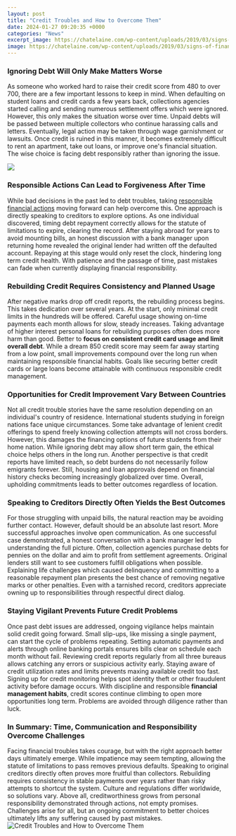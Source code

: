```yaml
---
layout: post
title: "Credit Troubles and How to Overcome Them"
date: 2024-01-27 09:20:35 +0000
categories: "News"
excerpt_image: https://chatelaine.com/wp-content/uploads/2019/03/signs-of-financial-trouble-e1553617632462-810x608-1553617652.jpg
image: https://chatelaine.com/wp-content/uploads/2019/03/signs-of-financial-trouble-e1553617632462-810x608-1553617652.jpg
---
```


### Ignoring Debt Will Only Make Matters Worse
As someone who worked hard to raise their credit score from 480 to over 700, there are a few important lessons to keep in mind. When defaulting on student loans and credit cards a few years back, collections agencies started calling and sending numerous settlement offers which were ignored. However, this only makes the situation worse over time. Unpaid debts will be passed between multiple collectors who continue harassing calls and letters. Eventually, legal action may be taken through wage garnishment or lawsuits. Once credit is ruined in this manner, it becomes extremely difficult to rent an apartment, take out loans, or improve one's financial situation. The wise choice is facing debt responsibly rather than ignoring the issue.

![](https://coachesconsole.com/v3/uploads/userfiles/20700/money-mindfulness-cover_ff1e59fd80bb2.jpg)
### Responsible Actions Can Lead to Forgiveness After Time
While bad decisions in the past led to debt troubles, taking [responsible financial actions](https://fistore.mysenprints.com/collection/agrawal) moving forward can help overcome this. One approach is directly speaking to creditors to explore options. As one individual discovered, timing debt repayment correctly allows for the statute of limitations to expire, clearing the record. After staying abroad for years to avoid mounting bills, an honest discussion with a bank manager upon returning home revealed the original lender had written off the defaulted account. Repaying at this stage would only reset the clock, hindering long term credit health. With patience and the passage of time, past mistakes can fade when currently displaying financial responsibility. 
### Rebuilding Credit Requires Consistency and Planned Usage
After negative marks drop off credit reports, the rebuilding process begins. This takes dedication over several years. At the start, only minimal credit limits in the hundreds will be offered. Careful usage showing on-time payments each month allows for slow, steady increases. Taking advantage of higher interest personal loans for rebuilding purposes often does more harm than good. Better to **focus on consistent credit card usage and limit overall debt**. While a dream 850 credit score may seem far away starting from a low point, small improvements compound over the long run when maintaining responsible financial habits. Goals like securing better credit cards or large loans become attainable with continuous responsible credit management.
### Opportunities for Credit Improvement Vary Between Countries  
Not all credit trouble stories have the same resolution depending on an individual's country of residence. International students studying in foreign nations face unique circumstances. Some take advantage of lenient credit offerings to spend freely knowing collection attempts will not cross borders. However, this damages the financing options of future students from their home nation. While ignoring debt may allow short term gain, the ethical choice helps others in the long run. Another perspective is that credit reports have limited reach, so debt burdens do not necessarily follow emigrants forever. Still, housing and loan approvals depend on financial history checks becoming increasingly globalized over time. Overall, upholding commitments leads to better outcomes regardless of location.
### Speaking to Creditors Directly Often Yields the Best Outcomes
For those struggling with unpaid bills, the natural reaction may be avoiding further contact. However, default should be an absolute last resort. More successful approaches involve open communication. As one successful case demonstrated, a honest conversation with a bank manager led to understanding the full picture. Often, collection agencies purchase debts for pennies on the dollar and aim to profit from settlement agreements. Original lenders still want to see customers fulfill obligations when possible. Explaining life challenges which caused delinquency and committing to a reasonable repayment plan presents the best chance of removing negative marks or other penalties. Even with a tarnished record, creditors appreciate owning up to responsibilities through respectful direct dialog.
### Staying Vigilant Prevents Future Credit Problems  
Once past debt issues are addressed, ongoing vigilance helps maintain solid credit going forward. Small slip-ups, like missing a single payment, can start the cycle of problems repeating. Setting automatic payments and alerts through online banking portals ensures bills clear on schedule each month without fail. Reviewing credit reports regularly from all three bureaus allows catching any errors or suspicious activity early. Staying aware of credit utilization rates and limits prevents maxing available credit too fast. Signing up for credit monitoring helps spot identity theft or other fraudulent activity before damage occurs. With discipline and responsible **financial management habits**, credit scores continue climbing to open more opportunities long term. Problems are avoided through diligence rather than luck.
### In Summary: Time, Communication and Responsibility Overcome Challenges
Facing financial troubles takes courage, but with the right approach better days ultimately emerge. While impatience may seem tempting, allowing the statute of limitations to pass removes previous defaults. Speaking to original creditors directly often proves more fruitful than collectors. Rebuilding requires consistency in stable payments over years rather than risky attempts to shortcut the system. Culture and regulations differ worldwide, so solutions vary. Above all, creditworthiness grows from personal responsibility demonstrated through actions, not empty promises. Challenges arise for all, but an ongoing commitment to better choices ultimately lifts any suffering caused by past mistakes.
![Credit Troubles and How to Overcome Them](https://chatelaine.com/wp-content/uploads/2019/03/signs-of-financial-trouble-e1553617632462-810x608-1553617652.jpg)